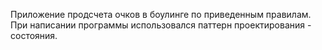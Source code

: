Приложение продсчета очков в боулинге по приведенным правилам.
При написании программы использовался паттерн проектирования - состояния.
